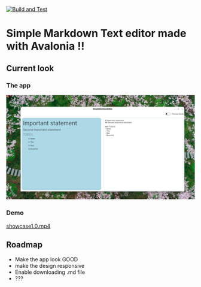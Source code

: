[![Build and Test](https://github.com/SmolPeaCat/MdEditor/actions/workflows/main.yml/badge.svg)](https://github.com/SmolPeaCat/MdEditor/actions/workflows/main.yml)
# Simple Markdown Text editor made with Avalonia !!

## Current look

### The app
![image](./Assets/MainView.png)

### Demo
[showcase1.0.mp4](https://github.com/SmolPeaCat/MdEditor/assets/108297253/b02e1b15-9a47-466d-b46e-6a6a73a620a6)



## Roadmap
- Make the app look GOOD
- make the design responsive
- Enable downloading .md file
- ???
